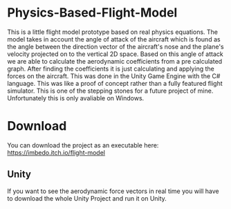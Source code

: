 # Physics-Based-Flight-Model

This is a little flight model prototype based on real physics equations. The model takes in account the angle of attack of the aircraft which is found as the angle between the direction vector of the aircraft's nose and the plane's velocity projected on to the vertical 2D space. Based on this angle of attack we are able to calculate the aerodynamic coefficients from a pre calculated graph. After finding the coefficients it is just calculating and applying the forces on the aircraft. This was done in the Unity Game Engine with the C# language. This was like a proof of concept rather than a fully featured flight simulator. This is one of the stepping stones for a future project of mine. Unfortunately this is only avaliable on Windows.

# Download
You can download the project as an executable here: https://imbedo.itch.io/flight-model

## Unity
If you want to see the aerodynamic force vectors in real time you will have to download the whole Unity Project and run it on Unity.
